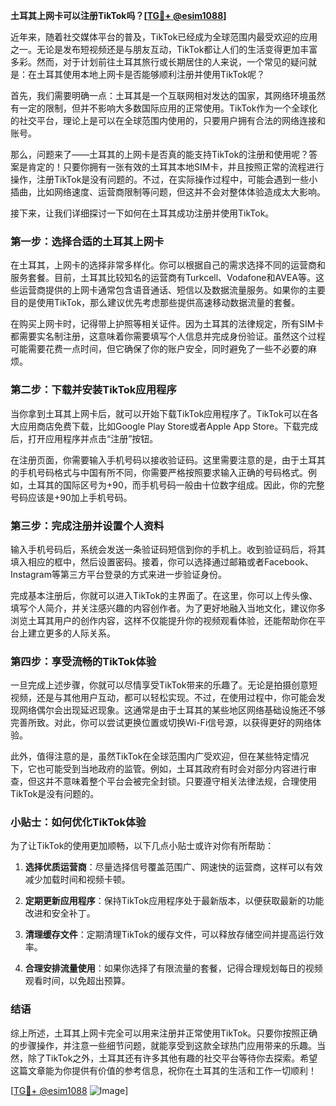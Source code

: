 **土耳其上网卡可以注册TikTok吗？[[TG💪+ @esim1088](https://t.me/s/esim1088)]**

近年来，随着社交媒体平台的普及，TikTok已经成为全球范围内最受欢迎的应用之一。无论是发布短视频还是与朋友互动，TikTok都让人们的生活变得更加丰富多彩。然而，对于计划前往土耳其旅行或长期居住的人来说，一个常见的疑问就是：在土耳其使用本地上网卡是否能够顺利注册并使用TikTok呢？

首先，我们需要明确一点：土耳其是一个互联网相对发达的国家，其网络环境虽然有一定的限制，但并不影响大多数国际应用的正常使用。TikTok作为一个全球化的社交平台，理论上是可以在全球范围内使用的，只要用户拥有合法的网络连接和账号。

那么，问题来了——土耳其的上网卡是否真的能支持TikTok的注册和使用呢？答案是肯定的！只要你拥有一张有效的土耳其本地SIM卡，并且按照正常的流程进行操作，注册TikTok是没有问题的。不过，在实际操作过程中，可能会遇到一些小插曲，比如网络速度、运营商限制等问题，但这并不会对整体体验造成太大影响。

接下来，让我们详细探讨一下如何在土耳其成功注册并使用TikTok。

### **第一步：选择合适的土耳其上网卡**

在土耳其，上网卡的选择非常多样化。你可以根据自己的需求选择不同的运营商和服务套餐。目前，土耳其比较知名的运营商有Turkcell、Vodafone和AVEA等。这些运营商提供的上网卡通常包含语音通话、短信以及数据流量服务。如果你的主要目的是使用TikTok，那么建议优先考虑那些提供高速移动数据流量的套餐。

在购买上网卡时，记得带上护照等相关证件。因为土耳其的法律规定，所有SIM卡都需要实名制注册，这意味着你需要填写个人信息并完成身份验证。虽然这个过程可能需要花费一点时间，但它确保了你的账户安全，同时避免了一些不必要的麻烦。

### **第二步：下载并安装TikTok应用程序**

当你拿到土耳其上网卡后，就可以开始下载TikTok应用程序了。TikTok可以在各大应用商店免费下载，比如Google Play Store或者Apple App Store。下载完成后，打开应用程序并点击“注册”按钮。

在注册页面，你需要输入手机号码以接收验证码。这里需要注意的是，由于土耳其的手机号码格式与中国有所不同，你需要严格按照要求输入正确的号码格式。例如，土耳其的国际区号为+90，而手机号码一般由十位数字组成。因此，你的完整号码应该是+90加上手机号码。

### **第三步：完成注册并设置个人资料**

输入手机号码后，系统会发送一条验证码短信到你的手机上。收到验证码后，将其填入相应的框中，然后设置密码。接着，你可以选择通过邮箱或者Facebook、Instagram等第三方平台登录的方式来进一步验证身份。

完成基本注册后，你就可以进入TikTok的主界面了。在这里，你可以上传头像、填写个人简介，并关注感兴趣的内容创作者。为了更好地融入当地文化，建议你多浏览土耳其用户的创作内容，这样不仅能提升你的视频观看体验，还能帮助你在平台上建立更多的人际关系。

### **第四步：享受流畅的TikTok体验**

一旦完成上述步骤，你就可以尽情享受TikTok带来的乐趣了。无论是拍摄创意短视频，还是与其他用户互动，都可以轻松实现。不过，在使用过程中，你可能会发现网络偶尔会出现延迟现象。这通常是由于土耳其的某些地区网络基础设施还不够完善所致。对此，你可以尝试更换位置或切换Wi-Fi信号源，以获得更好的网络体验。

此外，值得注意的是，虽然TikTok在全球范围内广受欢迎，但在某些特定情况下，它也可能受到当地政府的监管。例如，土耳其政府有时会对部分内容进行审查，但这并不意味着整个平台会被完全封锁。只要遵守相关法律法规，合理使用TikTok是没有问题的。

### **小贴士：如何优化TikTok体验**

为了让TikTok的使用更加顺畅，以下几点小贴士或许对你有所帮助：

1. **选择优质运营商**：尽量选择信号覆盖范围广、网速快的运营商，这样可以有效减少加载时间和视频卡顿。
   
2. **定期更新应用程序**：保持TikTok应用程序处于最新版本，以便获取最新的功能改进和安全补丁。
   
3. **清理缓存文件**：定期清理TikTok的缓存文件，可以释放存储空间并提高运行效率。
   
4. **合理安排流量使用**：如果你选择了有限流量的套餐，记得合理规划每日的视频观看时间，以免超出预算。

### **结语**

综上所述，土耳其上网卡完全可以用来注册并正常使用TikTok。只要你按照正确的步骤操作，并注意一些细节问题，就能享受到这款全球热门应用带来的乐趣。当然，除了TikTok之外，土耳其还有许多其他有趣的社交平台等待你去探索。希望这篇文章能为你提供有价值的参考信息，祝你在土耳其的生活和工作一切顺利！

[[TG💪+ @esim1088](https://t.me/s/esim1088) ![Image](https://i.postimg.cc/4NQfJmqS/Snipaste-2025-05-13-00-14-12.png)]